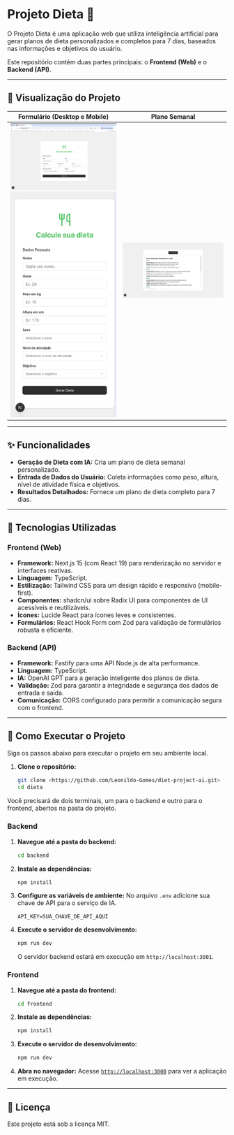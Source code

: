 # Projeto Dieta 🍏

O Projeto Dieta é uma aplicação web que utiliza inteligência artificial para gerar planos de dieta personalizados e completos para 7 dias, baseados nas informações e objetivos do usuário.

Este repositório contém duas partes principais: o **Frontend (Web)** e o **Backend (API)**.

---

## 📸 Visualização do Projeto

| Formulário (Desktop e Mobile) | Plano Semanal |
| :---: | :---: |
| ![Formulário para inserção de dados do usuário - Desktop](./screen_shot/diet-form.jpeg) <br> ![Formulário para inserção de dados do usuário - Mobile](./screen_shot/diet_form_mobile.jpeg) | ![Exibição do plano de dieta semanal](./screen_shot/show_diet.jpeg) |

---

## ✨ Funcionalidades

- **Geração de Dieta com IA:** Cria um plano de dieta semanal personalizado.
- **Entrada de Dados do Usuário:** Coleta informações como peso, altura, nível de atividade física e objetivos.
- **Resultados Detalhados:** Fornece um plano de dieta completo para 7 dias.

---

## 🚀 Tecnologias Utilizadas

### Frontend (Web)
- **Framework:** Next.js 15 (com React 19) para renderização no servidor e interfaces reativas.
- **Linguagem:** TypeScript.
- **Estilização:** Tailwind CSS para um design rápido e responsivo (mobile-first).
- **Componentes:** shadcn/ui sobre Radix UI para componentes de UI acessíveis e reutilizáveis.
- **Ícones:** Lucide React para ícones leves e consistentes.
- **Formulários:** React Hook Form com Zod para validação de formulários robusta e eficiente.

### Backend (API)
- **Framework:** Fastify para uma API Node.js de alta performance.
- **Linguagem:** TypeScript.
- **IA:** OpenAI GPT para a geração inteligente dos planos de dieta.
- **Validação:** Zod para garantir a integridade e segurança dos dados de entrada e saída.
- **Comunicação:** CORS configurado para permitir a comunicação segura com o frontend.

---

## 🏁 Como Executar o Projeto

Siga os passos abaixo para executar o projeto em seu ambiente local.

1.  **Clone o repositório:**
    ```bash
    git clone <https://github.com/Leonildo-Gomes/diet-project-ai.git>
    cd dieta
    ```

Você precisará de dois terminais, um para o backend e outro para o frontend, abertos na pasta do projeto.

### Backend

1.  **Navegue até a pasta do backend:**
    ```bash
    cd backend
    ```

2.  **Instale as dependências:**
    ```bash
    npm install
    ```

3.  **Configure as variáveis de ambiente:**
    No arquivo `.env` adicione sua chave de API para o serviço de IA.
    ```
    API_KEY=SUA_CHAVE_DE_API_AQUI
    ```

4.  **Execute o servidor de desenvolvimento:**
    ```bash
    npm run dev
    ```
    O servidor backend estará em execução em `http://localhost:3001`.

### Frontend

1.  **Navegue até a pasta do frontend:**
    ```bash
    cd frontend
    ```

2.  **Instale as dependências:**
    ```bash
    npm install
    ```

3.  **Execute o servidor de desenvolvimento:**
    ```bash
    npm run dev
    ```

4.  **Abra no navegador:**
    Acesse [`http://localhost:3000`](http://localhost:3000) para ver a aplicação em execução.

---

## 📄 Licença

Este projeto está sob a licença MIT.
